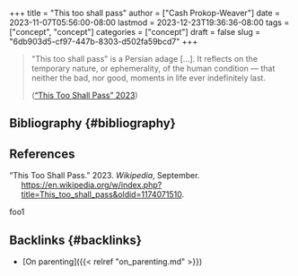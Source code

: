 +++
title = "This too shall pass"
author = ["Cash Prokop-Weaver"]
date = 2023-11-07T05:56:00-08:00
lastmod = 2023-12-23T19:36:36-08:00
tags = ["concept", "concept"]
categories = ["concept"]
draft = false
slug = "6db903d5-cf97-447b-8303-d502fa59bcd7"
+++

> "This too shall pass" is a Persian adage [...]. It reflects on the temporary nature, or ephemerality, of the human condition — that neither the bad, nor good, moments in life ever indefinitely last.
>
> (<a href="#citeproc_bib_item_1">“This Too Shall Pass” 2023</a>)


## Bibliography {#bibliography}

## References

<style>.csl-entry{text-indent: -1.5em; margin-left: 1.5em;}</style><div class="csl-bib-body">
  <div class="csl-entry"><a id="citeproc_bib_item_1"></a>“This Too Shall Pass.” 2023. <i>Wikipedia</i>, September. <a href="https://en.wikipedia.org/w/index.php?title=This_too_shall_pass&oldid=1174071510">https://en.wikipedia.org/w/index.php?title=This_too_shall_pass&#38;oldid=1174071510</a>.</div>
</div>

foo1


## Backlinks {#backlinks}

-   [On parenting]({{< relref "on_parenting.md" >}})
